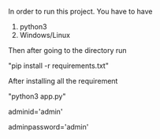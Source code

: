 In order to run this project. You have to have
1. python3
2. Windows/Linux


Then after going to the directory run


"pip install -r requirements.txt"

After installing all the requirement

"python3 app.py"

adminid='admin'

adminpassword='admin'